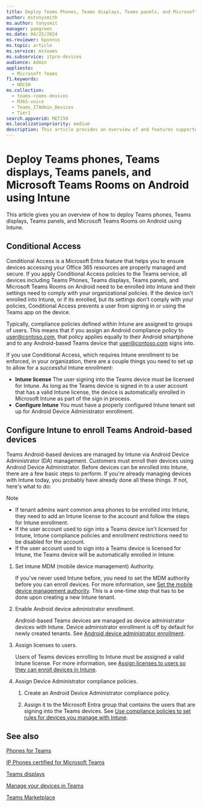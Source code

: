 ```yaml
---
title: Deploy Teams Phones, Teams displays, Teams panels, and Microsoft Teams Rooms on Android using Intune
author: mstonysmith
ms.author: tonysmit
manager: pamgreen
ms.date: 04/25/2024
ms.reviewer: kponnus
ms.topic: article
ms.service: msteams
ms.subservice: itpro-devices
audience: Admin
appliesto: 
  - Microsoft Teams
f1.keywords: 
  - NOCSH
ms.collection: 
  - teams-rooms-devices
  - M365-voice
  - Teams_ITAdmin_Devices
  - Tier1
search.appverid: MET150
ms.localizationpriority: medium
description: This article provides an overview of and features supported by Microsoft Teams Android devices.
---
```


# Deploy Teams phones, Teams displays, Teams panels, and Microsoft Teams Rooms on Android using Intune

This article gives you an overview of how to deploy Teams phones, Teams displays, Teams panels, and Microsoft Teams Rooms on Android using Intune.

## Conditional Access

Conditional Access is a Microsoft Entra feature that helps you to ensure devices accessing your Office 365 resources are properly managed and secure. If you apply Conditional Access policies to the Teams service, all devices  including Teams Phones, Teams displays, Teams panels, and Microsoft Teams Rooms on Android need to be enrolled into Intune and their settings need to comply with your organizational policies. If the device isn't enrolled into Intune, or if its enrolled, but its settings don't comply with your policies, Conditional Access prevents a user from signing in or using the Teams app on the device.

Typically, compliance policies defined within Intune are assigned to groups of users. This means that if you assign an Android compliance policy to user@contoso.com, that policy applies equally to their Android smartphone and to any Android-based Teams device that user@contoso.com signs into.

If you use Conditional Access, which requires Intune enrollment to be enforced, in your organization, there are a couple things you need to set up to allow for a successful Intune enrollment:

- **Intune license** The user signing into the Teams device must be licensed for Intune. As long as the Teams device is signed in to a user account that has a valid Intune license, the device is automatically enrolled in Microsoft Intune as part of the sign in process.
- **Configure Intune** You must have a properly configured Intune tenant set up for Android Device Administrator enrollment.

## Configure Intune to enroll Teams Android-based devices

Teams Android-based devices are managed by Intune via Android Device Administrator (DA) management. Customers must enroll their devices using Android Device Administrator. Before devices can be enrolled into Intune, there are a few basic steps to perform. If you're already managing devices with Intune today, you probably have already done all these things. If not, here's what to do:

> [!NOTE]
> - If tenant admins want common area phones to be enrolled into Intune, they need to add an Intune license to the account and follow the steps for Intune enrollment.
> - If the user account used to sign into a Teams device isn't licensed for Intune, Intune compliance policies and enrollment restrictions need to be disabled for the account.
> - If the user account used to sign into a Teams device is licensed for Intune, the Teams device will be automatically enrolled in Intune.

1. Set Intune MDM (mobile device management) Authority.  

   If you've never used Intune before, you need to set the MDM authority before you can enroll devices. For more information, see [Set the mobile device management authority](/intune/fundamentals/mdm-authority-set). This is a one-time step that has to be done upon creating a new Intune tenant.
1. Enable Android device administrator enrollment.
  
   Android-based Teams devices are managed as device administrator devices with Intune. Device administrator enrollment is off by default for newly created tenants. See [Android device administrator enrollment](/intune/enrollment/android-enroll-device-administrator).
1. Assign licenses to users.

   Users of Teams devices enrolling to Intune must be assigned a valid Intune license. For more information, see [Assign licenses to users so they can enroll devices in Intune](/intune/fundamentals/licenses-assign).
1. Assign Device Administrator compliance policies.  

   1. Create an Android Device Administrator compliance policy.

   1. Assign it to the Microsoft Entra group that contains the users that are signing into the Teams devices. See [Use compliance policies to set rules for devices you manage with Intune](/mem/intune/protect/device-compliance-get-started).

## See also

[Phones for Teams](phones-for-teams.md)

[IP Phones certified for Microsoft Teams](teams-ip-phones.md)

[Teams displays](teams-displays.md)

[Manage your devices in Teams](device-management.md)

[Teams Marketplace](https://office.com/teamsdevices)
